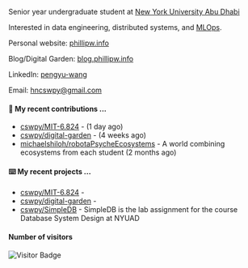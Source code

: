 Senior year undergraduate student at [New York University Abu Dhabi](https://nyuad.nyu.edu/en/)

Interested in data engineering, distributed systems, and [MLOps](https://dlab.berkeley.edu/news/what-mlops-introduction-world-machine-learning-operations).

Personal website: [phillipw.info](https://phillipw.info/)

Blog/Digital Garden: [blog.phillipw.info](https://blog.phillipw.info/)

LinkedIn: [pengyu-wang](https://www.linkedin.com/in/pengyu-wang/)

Email: [hncswpy@gmail.com](mailto:hncswpy@gmail.com)

#### 🔭 My recent contributions ...

- [cswpy/MIT-6.824](https://github.com/cswpy/MIT-6.824) -  (1 day ago)
- [cswpy/digital-garden](https://github.com/cswpy/digital-garden) -  (4 weeks ago)
- [michaelshiloh/robotaPsycheEcosystems](https://github.com/michaelshiloh/robotaPsycheEcosystems) - A world combining ecosystems from each student (2 months ago)

#### ⌨️ My recent projects ...

- [cswpy/MIT-6.824](https://github.com/cswpy/MIT-6.824) - 
- [cswpy/digital-garden](https://github.com/cswpy/digital-garden) - 
- [cswpy/SimpleDB](https://github.com/cswpy/SimpleDB) - SimpleDB is the lab assignment for the course Database System Design at NYUAD

#### Number of visitors
![Visitor Badge](https://visitor-badge.laobi.icu/badge?page_id=cswpy)
